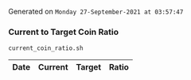 Generated on `Monday 27-September-2021 at 03:57:47`

### Current to Target Coin Ratio
`current_coin_ratio.sh`

Date|Current|Target|Ratio
---|---|---|---
